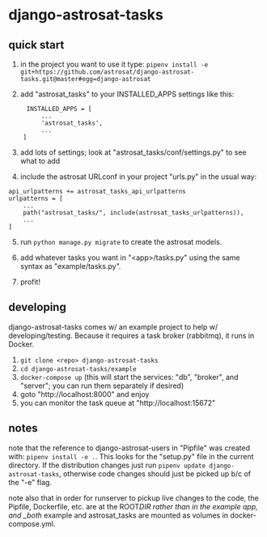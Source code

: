 # django-astrosat-tasks

## quick start

1.  in the project you want to use it type:
    `pipenv install -e git+https://github.com/astrosat/django-astrosat-tasks.git@master#egg=django-astrosat`

2.  add "astrosat_tasks" to your INSTALLED_APPS settings like this:

```
     INSTALLED_APPS = [
         ...
         'astrosat_tasks',
         ...
    ]
```

3.  add lots of settings; look at "astrosat_tasks/conf/settings.py" to see what to add

4.  include the astrosat URLconf in your project "urls.py" in the usual way:

```
api_urlpatterns += astrosat_tasks_api_urlpatterns
urlpatterns = [
    ...
    path("astrosat_tasks/", include(astrosat_tasks_urlpatterns)),
    ...
]
```

5.  run `python manage.py migrate` to create the astrosat models.

6.  add whatever tasks you want in "&lt;app&gt;/tasks.py" using the same syntax as "example/tasks.py".

7)  profit!

## developing

django-astrosat-tasks comes w/ an example project to help w/ developing/testing. Because it requires a task broker (rabbitmq), it runs in Docker.

1. `git clone <repo> django-astrosat-tasks`
2. `cd django-astrosat-tasks/example`
3. `docker-compose up` (this will start the services: "db", "broker", and "server"; you can run them separately if desired)
4. goto "http://localhost:8000" and enjoy
5. you can monitor the task queue at "http://localhost:15672"

## notes

note that the reference to django-astrosat-users in "Pipfile" was created with: `pipenv install -e .`. This looks for the "setup.py" file in the current directory. If the distribution changes just run `pipenv update django-astrosat-tasks`, otherwise code changes should just be picked up b/c of the "-e" flag.

note also that in order for runserver to pickup live changes to the code, the Pipfile, Dockerfile, etc. are at the ROOT*DIR rather than in the example app, and \_both* example and astrosat_tasks are mounted as volumes in docker-compose.yml.
